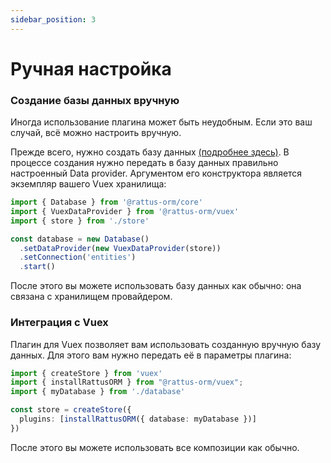 ```yaml
---
sidebar_position: 3
---
```


# Ручная настройка

### Создание базы данных вручную
Иногда использование плагина может быть неудобным. Если это ваш случай, всё 
можно настроить вручную. 

Прежде всего, нужно создать базу данных [(подробнее здесь)](/docs/docs-core/database).
В процессе создания нужно передать в базу данных правильно настроенный Data provider. 
Аргументом его конструктора является экземпляр вашего Vuex хранилища: 

```typescript
import { Database } from '@rattus-orm/core'
import { VuexDataProvider } from '@rattus-orm/vuex'
import { store } from './store'

const database = new Database()
  .setDataProvider(new VuexDataProvider(store))
  .setConnection('entities')
  .start()
```

После этого вы можете использовать базу данных как обычно: она связана с хранилищем
провайдером. 

### Интеграция с Vuex
Плагин для Vuex позволяет вам использовать созданную
вручную базу данных. Для этого вам нужно
передать её в параметры плагина:

```typescript
import { createStore } from 'vuex'
import { installRattusORM } from "@rattus-orm/vuex";
import { myDatabase } from './database'

const store = createStore({ 
  plugins: [installRattusORM({ database: myDatabase })]
})
```

После этого вы можете использовать все композиции
как обычно.
